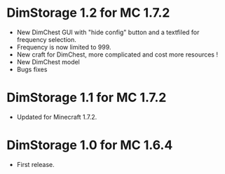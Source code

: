 DimStorage 1.2 for MC 1.7.2
===========================

- New DimChest GUI with "hide config" button and a textfiled for frequency selection.
- Frequency is now limited to 999.
- New craft for DimChest, more complicated and cost more resources !
- New DimChest model
- Bugs fixes

DimStorage 1.1 for MC 1.7.2
===========================

- Updated for Minecraft 1.7.2.

DimStorage 1.0 for MC 1.6.4
===========================

- First release.
